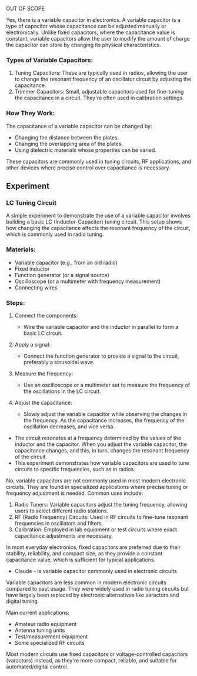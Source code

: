 OUT OF SCOPE

Yes, there is a variable capacitor in electronics. A variable capacitor is a type of capacitor whose capacitance can be adjusted manually or electronically. Unlike fixed capacitors, where the capacitance value is constant, variable capacitors allow the user to modify the amount of charge the capacitor can store by changing its physical characteristics.

### Types of Variable Capacitors:

1. Tuning Capacitors: These are typically used in radios, allowing the user to change the resonant frequency of an oscillator circuit by adjusting the capacitance.
2. Trimmer Capacitors: Small, adjustable capacitors used for fine-tuning the capacitance in a circuit. They're often used in calibration settings.

### How They Work:

The capacitance of a variable capacitor can be changed by:

- Changing the distance between the plates.
- Changing the overlapping area of the plates.
- Using dielectric materials whose properties can be varied.

These capacitors are commonly used in tuning circuits, RF applications, and other devices where precise control over capacitance is necessary.

## Experiment

### LC Tuning Circuit

A simple experiment to demonstrate the use of a variable capacitor involves building a basic LC (Inductor-Capacitor) tuning circuit. This setup shows how changing the capacitance affects the resonant frequency of the circuit, which is commonly used in radio tuning.

### Materials:

- Variable capacitor (e.g., from an old radio)
- Fixed inductor
- Function generator (or a signal source)
- Oscilloscope (or a multimeter with frequency measurement)
- Connecting wires

### Steps:

1. Connect the components:
   - Wire the variable capacitor and the inductor in parallel to form a basic LC circuit.

2. Apply a signal:
   - Connect the function generator to provide a signal to the circuit, preferably a sinusoidal wave.

3. Measure the frequency:
   - Use an oscilloscope or a multimeter set to measure the frequency of the oscillations in the LC circuit.

4. Adjust the capacitance:
   - Slowly adjust the variable capacitor while observing the changes in the frequency. As the capacitance increases, the frequency of the oscillation decreases, and vice versa.

- The circuit resonates at a frequency determined by the values of the inductor and the capacitor. When you adjust the variable capacitor, the capacitance changes, and this, in turn, changes the resonant frequency of the circuit.
- This experiment demonstrates how variable capacitors are used to tune circuits to specific frequencies, such as in radios.

No, variable capacitors are not commonly used in most modern electronic circuits. They are found in specialized applications where precise tuning or frequency adjustment is needed. Common uses include:

1. Radio Tuners: Variable capacitors adjust the tuning frequency, allowing users to select different radio stations.
2. RF (Radio Frequency) Circuits: Used in RF circuits to fine-tune resonant frequencies in oscillators and filters.
3. Calibration: Employed in lab equipment or test circuits where exact capacitance adjustments are necessary.

In most everyday electronics, fixed capacitors are preferred due to their stability, reliability, and compact size, as they provide a constant capacitance value, which is sufficient for typical applications.

- Claude - Is variable capacitor commonly used in electronic circuits

Variable capacitors are less common in modern electronic circuits compared to past usage. They were widely used in radio tuning circuits but have largely been replaced by electronic alternatives like varactors and digital tuning.

Main current applications:

- Amateur radio equipment
- Antenna tuning units
- Test/measurement equipment
- Some specialized RF circuits

Most modern circuits use fixed capacitors or voltage-controlled capacitors (varactors) instead, as they're more compact, reliable, and suitable for automated/digital control.
